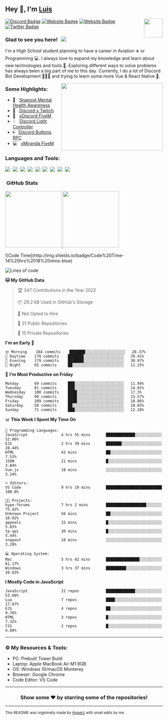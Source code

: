 ## Hey 👋, I'm [Luis](https://hypnoticsiege.net/) 

<img align="right" height="60" width="60" alt="" src="https://hypnoticsiege.net/images/uploads/logo.png" />

[![Discord Badge](https://img.shields.io/badge/-Discord-000000?style=flat-square&logo=Discord&logoColor=white)](https://hypnoticsiege.net/discord)
[![Website Badge](https://img.shields.io/badge/Snowside-000000?style=flat-square&logo=snowpack&logoColor=blue)](https://hypnoticsiege.net/snowside)
[![Website Badge](https://img.shields.io/badge/Website-000000?style=flat-square&logo=google-chrome&logoColor=white)](https://hypnoticsiege.net/)
[![Twitter Badge](https://img.shields.io/badge/-Twitter-000000?style=flat-square&logo=Twitter&logoColor=blue)](https://twitter.com/hypnoticsiege)

### Glad to see you here! &nbsp; ![](https://komarev.com/ghpvc/?username=HypnoticSiege&label=Views&color=blue&style=plastic) 

I'm a High School student planning to have a career in Aviation ✈️ or Programming 💻. I always love to expand my knowledge and learn about new technologies and tools 🔨.  Exploring different ways to solve problems has always been a big part of me to this day. Currently, I do a lot of Discord Bot Development 👨🏻‍💻 and trying to learn some more Vue & React Native 👀.

<img align="right" height="215" width="325" alt="" src="https://cdn.dribbble.com/users/416610/screenshots/4801105/coding_desk_flat_vector_ui_ux_design_illustration_motion_animation_gif2.gif" />


### Some Highlights:

- 📌 &nbsp; [Snapout Mental Health Awareness](https://snapout.nl/)
- 🚀 &nbsp; [Discord x Twitch](https://github.com/HypnoticSiege/Discord-x-Twitch)
- 🏫 &nbsp; [xDiscord FiveM](https://github.com/HypnoticSiege/xDiscord)
- 💡 &nbsp; [Discord Light Controller](https://github.com/HypnoticSiege/discord-light-controller)
- 🌀 &nbsp; [Discord Buttons RPC](https://github.com/HypnoticSiege/Discord-Buttons-RPC)
- 💻 &nbsp; [xMiranda FiveM](https://github.com/HypnoticSiege/xMiranda)

### Languages and Tools:

![](https://img.shields.io/badge/JavaScript-000000?style=for-the-badge&logo=javascript&logoColor=yellow)&nbsp;
![](https://img.shields.io/badge/Node.js-000000?style=for-the-badge&logo=node.js&logoColor=green)&nbsp;
![](https://img.shields.io/badge/HTML5-000000?style=for-the-badge&logo=html5&logoColor=orange)&nbsp;
![](https://img.shields.io/badge/CSS3-000000?style=for-the-badge&logo=css3&logoColor=blue)&nbsp;
![](https://img.shields.io/badge/Typescript-000000?style=for-the-badge&logo=typescript&logoColor=blue)&nbsp;
![](https://img.shields.io/badge/Windows-000000?style=for-the-badge&logo=windows&logoColor=blue)&nbsp;
![](https://img.shields.io/badge/Linux-000000?style=for-the-badge&logo=linux&logoColor=orange)&nbsp;
![](https://img.shields.io/badge/Discord-000000?style=for-the-badge&logo=discord&logoColor=white)&nbsp;
![](https://img.shields.io/badge/GitHub-000000?style=for-the-badge&logo=github&logoColor=white)&nbsp;

### &nbsp;GitHub Stats

<p align="left">
<a href="https://github.com/HypnoticSiege">
  <img height="180em" src="https://github-readme-stats-eight-theta.vercel.app/api?username=HypnoticSiege&show_icons=true&theme=react&include_all_commits=true&count_private=true"/>
  <img height="180em" src="https://github-readme-stats-eight-theta.vercel.app/api/top-langs/?username=HypnoticSiege&layout=compact&langs_count=8&theme=react"/>
  </a>
</p>
<!--START_SECTION:waka-->
![Code Time](http://img.shields.io/badge/Code%20Time-14%20hrs%2018%20mins-blue)

![Lines of code](https://img.shields.io/badge/From%20Hello%20World%20I%27ve%20Written-57%20Thousand%20lines%20of%20code-blue)

**🐱 My GitHub Data** 

> 🏆 347 Contributions in the Year 2022
 > 
> 📦 29.2 kB Used in GitHub's Storage 
 > 
> 🚫 Not Opted to Hire
 > 
> 📜 31 Public Repositories 
 > 
> 🔑 15 Private Repositories  
 > 
**I'm an Early 🐤** 

```text
🌞 Morning    164 commits    ███████░░░░░░░░░░░░░░░░░░   28.37% 
🌆 Daytime    170 commits    ███████░░░░░░░░░░░░░░░░░░   29.41% 
🌃 Evening    179 commits    ███████░░░░░░░░░░░░░░░░░░   30.97% 
🌙 Night      65 commits     ██░░░░░░░░░░░░░░░░░░░░░░░   11.25%

```
📅 **I'm Most Productive on Friday** 

```text
Monday       69 commits     ███░░░░░░░░░░░░░░░░░░░░░░   11.94% 
Tuesday      81 commits     ███░░░░░░░░░░░░░░░░░░░░░░   14.01% 
Wednesday    100 commits    ████░░░░░░░░░░░░░░░░░░░░░   17.3% 
Thursday     90 commits     ████░░░░░░░░░░░░░░░░░░░░░   15.57% 
Friday       109 commits    ████░░░░░░░░░░░░░░░░░░░░░   18.86% 
Saturday     58 commits     ██░░░░░░░░░░░░░░░░░░░░░░░   10.03% 
Sunday       71 commits     ███░░░░░░░░░░░░░░░░░░░░░░   12.28%

```


📊 **This Week I Spent My Time On** 

```text
💬 Programming Languages: 
JavaScript               4 hrs 55 mins       █████████████░░░░░░░░░░░░   52.86% 
EJS                      2 hrs 39 mins       ███████░░░░░░░░░░░░░░░░░░   28.44% 
HTML                     42 mins             ██░░░░░░░░░░░░░░░░░░░░░░░   7.53% 
JSON                     21 mins             █░░░░░░░░░░░░░░░░░░░░░░░░   3.84% 
Vue.js                   18 mins             ░░░░░░░░░░░░░░░░░░░░░░░░░   3.24%

🔥 Editors: 
VS Code                  9 hrs 19 mins       █████████████████████████   100.0%

🐱‍💻 Projects: 
hype-forums              7 hrs 2 mins        ██████████████████░░░░░░░   75.42% 
Unknown Project          56 mins             ██░░░░░░░░░░░░░░░░░░░░░░░   10.02% 
appeals                  32 mins             █░░░░░░░░░░░░░░░░░░░░░░░░   5.83% 
tp-api                   30 mins             █░░░░░░░░░░░░░░░░░░░░░░░░   5.44% 
snapout                  18 mins             ░░░░░░░░░░░░░░░░░░░░░░░░░   3.28%

💻 Operating System: 
Mac                      5 hrs 42 mins       ███████████████░░░░░░░░░░   61.17% 
Windows                  3 hrs 37 mins       █████████░░░░░░░░░░░░░░░░   38.83%

```

**I Mostly Code in JavaScript** 

```text
JavaScript               22 repos            █████████████░░░░░░░░░░░░   53.66% 
Lua                      7 repos             ████░░░░░░░░░░░░░░░░░░░░░   17.07% 
EJS                      4 repos             ██░░░░░░░░░░░░░░░░░░░░░░░   9.76% 
HTML                     3 repos             █░░░░░░░░░░░░░░░░░░░░░░░░   7.32% 
CSS                      2 repos             █░░░░░░░░░░░░░░░░░░░░░░░░   4.88%

```



<!--END_SECTION:waka-->

---

### ⚙️ My Resources & Tools:

- PC: Prebuilt Tower Build
- Laptop: Apple MacBook Air M1 8GB
- OS: Windows 10/macOS Monterey
- Browser: Google Chrome
- Code Editor: VS Code

---

<h3 align=center>Show some ❤️ by starring some of the repositories!</h3>

---
<small>This README was orgininally made by <a href="https://hyperz.net/">Hyperz</a> with small edits by me.</small>
